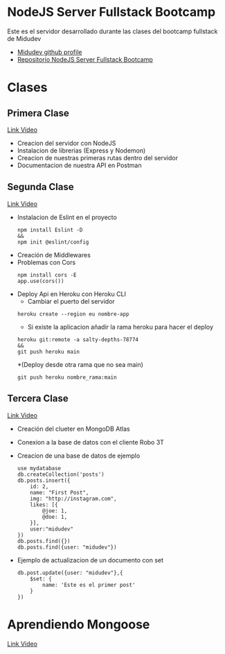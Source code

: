 # NodeJS Server Fullstack Bootcamp

Este es el servidor desarrollado durante las clases del bootcamp fullstack de Midudev
 - [Midudev github profile](https://github.com/midudev)
 - [Repositorio NodeJS Server Fullstack Bootcamp](https://github.com/midudev)

# Clases
## Primera Clase
[Link Video](https://www.youtube.com/watch?v=o85OkeVtm7k&list=PLV8x_i1fqBw0Kn_fBIZTa3wS_VZAqddX7&index=7)
 - Creacion del servidor con NodeJS
 - Instalacion de librerias (Express y Nodemon)
 - Creacion de nuestras primeras rutas dentro del servidor
 - Documentacion de nuestra API en Postman
## Segunda Clase
[Link Video](https://www.youtube.com/watch?v=ep_plUeKV1Y&list=PLV8x_i1fqBw0Kn_fBIZTa3wS_VZAqddX7&index=10)
 - Instalacion de Eslint en el proyecto
    ```
    npm install Eslint -D
    &&
    npm init @eslint/config
    ```    
 - Creación de Middlewares
 - Problemas con Cors
    ```
    npm install cors -E
    app.use(cors())
    ```
  * Deploy Api en Heroku con Heroku CLI
    * Cambiar el puerto del servidor
    ```
    heroku create --region eu nombre-app
    ```
    * Si existe la aplicacion añadir la rama heroku para hacer el deploy
    ```
    heroku git:remote -a salty-depths-78774
    &&
    git push heroku main
    ```
    *(Deploy desde otra rama que no sea main)
    ```
    git push heroku nombre_rama:main
    ```
## Tercera Clase
[Link Video](https://www.youtube.com/watch?v=HsYA3QvWGlk&list=PLV8x_i1fqBw0Kn_fBIZTa3wS_VZAqddX7&index=8)
 - Creación del clueter en MongoDB Atlas
 - Conexion a la base de datos con el cliente Robo 3T
 - Creacion de una base de datos de ejemplo

    ```
    use mydatabase
    db.createCollection('posts')
    db.posts.insert({
        id: 2,
        name: "First Post",
        img: "http://instagram.com",
        likes: [{
            @joe: 1,
            @doe: 1,
        }],
        user:"midudev"
    })
    db.posts.find({})
    db.posts.find({user: "midudev"})
    ```
 - Ejemplo de actualizacion de un documento con set
    ```
    db.post.update({user: "midudev"},{
        $set: {
            name: 'Este es el primer post'
        }
    })
    ```
# Aprendiendo Mongoose
[Link Video](https://www.youtube.com/watch?v=vhUw7GkRHdk&list=PLV8x_i1fqBw0Kn_fBIZTa3wS_VZAqddX7&index=9)